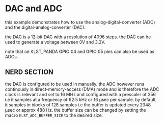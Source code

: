 # DAC and ADC

this example demonstrates how to use the analog-digital-converter (ADC) and the digital-analog-converter (DAC).

the DAC is a 12-bit DAC with a resolution of 4096 steps. the DAC can be used to generate a voltage between 0V and 3.3V.

note that on KLST_PANDA GPIO 04 and GPIO 05 pins can also be used as ADCs.

## NERD SECTION

the DAC is configured to be used in manually. the ADC however runs continously in direct-memory-access (DMA) mode and is 
therefore the ADC clock is relevant and set to 16 MHz and configured with a prescaler of 256 i.e it samples at a frequency 
of 62.5 kHz or 16 µsec per sample. by default, it samples in blocks of 128 samples i.e the buffer is updated every 2048 µsec
or approx 488 Hz. the buffer size can be changed by setting the macro `KLST_ADC_BUFFER_SIZE` to the desired size.
